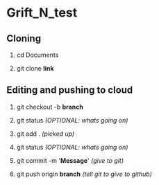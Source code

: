 # Grift_N_test

## Cloning
1. cd Documents

2. git clone **link**

## Editing and pushing to cloud
1. git checkout -b **branch**
  
2. git status *(OPTIONAL: whats going on)*

3. git add . *(picked up)*

4. git status *(OPTIONAL: whats going on)*

5. git commit -m '**Message**' *(give to git)*

6. git push origin **branch** *(tell git to give to github)*
